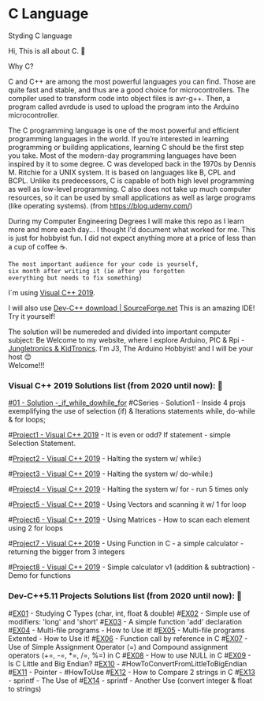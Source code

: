 # C Language
Styding C language

Hi, This is all about C. :raising_hand:

Why C?

C and C++ are among the most powerful languages you can find. Those are quite fast and stable, and thus are a good choice for microcontrollers. The compiler used to transform code into object files is avr-g++. Then, a program called avrdude is used to upload the program into the Arduino microcontroller.

The C programming language is one of the most powerful and efficient programming languages in the world. If you’re interested in learning programming or building applications, learning C should be the first step you take. Most of the modern-day programming languages have been inspired by it to some degree. C was developed back in the 1970s by Dennis M. Ritchie for a UNIX system. It is based on languages like B, CPL and BCPL. Unlike its predecessors, C is capable of both high level programming as well as low-level programming. C also does not take up much computer resources, so it can be used by small applications as well as large programs (like operating systems). (from https://blog.udemy.com/)

During my Computer Engineering Degrees I will make this repo as I learn more and more each day...
I thought I'd document what worked for me.
This is just for hobbyist fun. I did not expect anything more at a price of less than a cup of coffee :coffee:.

```
The most important audience for your code is yourself, 
six month after writing it (ie after you forgotten 
everything but needs to fix something)

```

I´m using [Visual C++ 2019](https://visualstudio.microsoft.com/vs/community/).

I will also use [Dev-C++ download | SourceForge.net](https://sourceforge.net/projects/orwelldevcpp/) This is an amazing IDE! Try it yourself!

The solution will be numereded and divided into important computer subject:
Be Welcome to my website, where I explore Arduino, PIC & Rpi - [Jungletronics & KidTronics](https://medium.com/@J.3). 
I'm J3, The Arduino Hobbyist! and I will be your host :blush:    
Welcome!!!

### Visual C++ 2019 Solutions list (from 2020 until now): :moyai:

[#01 - Solution -_if_while_dowhile_for](_01_if_while_dowhile_for/) #CSeries - Solution1 - Inside 4 projs exemplifying the use of selection (if) & Iterations statements while, do-while & for loops; 

#[Project1 - Visual C++ 2019](/source/repos/Project1) -  It is even or odd? If statement - simple Selection Statement.

#[Project2 - Visual C++ 2019](/source/repos/Project2) -  Halting the system w/ while:)

#[Project3 - Visual C++ 2019](/source/repos/Project3) -  Halting the system w/ do-while:)

#[Project4 - Visual C++ 2019](/source/repos/Project4) - Halting the system w/ for - run 5 times only

#[Project5 - Visual C++ 2019](/source/repos/Project5) - Using Vectors and scanning it w/ 1 for loop

#[Project6 - Visual C++ 2019](/source/repos/Project6) - Using Matrices - How to scan each element using 2 for loops

#[Project7 - Visual C++ 2019](/source/repos/Project7) - Using Function in C - a simple calculator - returning the bigger from 3 integers

#[Project8 - Visual C++ 2019](/source/repos/Project8) -   Simple calculator v1 (addition & subtraction) - Demo for functions


### Dev-C++5.11 Projects Solutions list  (from 2020 until now): :paperclip: 
#[EX01](/DEVC/EX01) - Studying C Types (char, int, float & double)
#[EX02](/DEVC/EX02) -  Simple use of modifiers: 'long' and 'short'
#[EX03](/DEVC/EX03) -  A simple function 'add' declaration
#[EX04](/DEVC/EX04) -  Multi-file programs - How to Use it!
#[EX05](/DEVC/EX05) -  Multi-file programs Extented - How to Use it!
#[EX06](/DEVC/EX06) -  Function call by reference in C
#[EX07](/DEVC/EX07) -  Use of Simple Assignment Operator (=) and Compound assignment operators (+=, -=, *=, /=, %=) in C
#[EX08](/DEVC/EX08) -  How to use NULL in C
#[EX09](/DEVC/EX09) -  Is C Little and Big Endian?
#[EX10](/DEVC/EX10) -  #HowToConvertFromLittleToBigEndian
#[EX11](/DEVC/EX11) -  Pointer - #HowToUse
#[EX12](/DEVC/EX12) -  How to Compare 2 strings in C
#[EX13](/DEVC/EX13) -  sprintf - The Use of
#[EX14](/DEVC/EX14) -  sprintf - Another Use (convert integer & float to strings)









